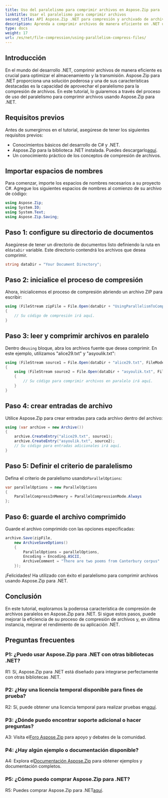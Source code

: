 ```yaml
---
title: Uso del paralelismo para comprimir archivos en Aspose.Zip para .NET
linktitle: Usar el paralelismo para comprimir archivos
second_title: API Aspose.Zip .NET para compresión y archivado de archivos
description: Aprenda a comprimir archivos de manera eficiente en .NET usando Aspose.Zip. Aprovecha el poder del paralelismo con nuestro tutorial paso a paso.
type: docs
weight: 17
url: /es/net/file-compression/using-parallelism-compress-files/
---
```

## Introducción

En el mundo del desarrollo .NET, comprimir archivos de manera eficiente es crucial para optimizar el almacenamiento y la transmisión. Aspose.Zip para .NET proporciona una solución poderosa y una de sus características destacadas es la capacidad de aprovechar el paralelismo para la compresión de archivos. En este tutorial, lo guiaremos a través del proceso de uso del paralelismo para comprimir archivos usando Aspose.Zip para .NET.

## Requisitos previos

Antes de sumergirnos en el tutorial, asegúrese de tener los siguientes requisitos previos:

- Conocimientos básicos del desarrollo de C# y .NET.
-  Aspose.Zip para la biblioteca .NET instalada. Puedes descargarlo[aquí](https://releases.aspose.com/zip/net/).
- Un conocimiento práctico de los conceptos de compresión de archivos.

## Importar espacios de nombres

Para comenzar, importe los espacios de nombres necesarios a su proyecto C#. Agregue los siguientes espacios de nombres al comienzo de su archivo de código:

```csharp
using Aspose.Zip;
using System.IO;
using System.Text;
using Aspose.Zip.Saving;
```

## Paso 1: configure su directorio de documentos

 Asegúrese de tener un directorio de documentos listo definiendo la ruta en el`dataDir` variable. Este directorio contendrá los archivos que desea comprimir.

```csharp
string dataDir = "Your Document Directory";
```

## Paso 2: inicialice el proceso de compresión

Ahora, inicialicemos el proceso de compresión abriendo un archivo ZIP para escribir:

```csharp
using (FileStream zipFile = File.Open(dataDir + "UsingParallelismToCompressFiles_out.zip", FileMode.Create))
{
    // Su código de compresión irá aquí.
}
```

## Paso 3: leer y comprimir archivos en paralelo

 Dentro de`using` bloque, abra los archivos fuente que desea comprimir. En este ejemplo, utilizamos "alice29.txt" y "asyoulik.txt":

```csharp
using (FileStream source1 = File.Open(dataDir + "alice29.txt", FileMode.Open, FileAccess.Read))
{
    using (FileStream source2 = File.Open(dataDir + "asyoulik.txt", FileMode.Open, FileAccess.Read))
    {
        // Su código para comprimir archivos en paralelo irá aquí.
    }
}
```

## Paso 4: crear entradas de archivo

Utilice Aspose.Zip para crear entradas para cada archivo dentro del archivo:

```csharp
using (var archive = new Archive())
{
    archive.CreateEntry("alice29.txt", source1);
    archive.CreateEntry("asyoulik.txt", source2);
    // Su código para entradas adicionales irá aquí.
}
```

## Paso 5: Definir el criterio de paralelismo

 Defina el criterio de paralelismo usando`ParallelOptions`:

```csharp
var parallelOptions = new ParallelOptions
{
    ParallelCompressInMemory = ParallelCompressionMode.Always
};
```

## Paso 6: guarde el archivo comprimido

Guarde el archivo comprimido con las opciones especificadas:

```csharp
archive.Save(zipFile,
    new ArchiveSaveOptions()
    {
        ParallelOptions = parallelOptions,
        Encoding = Encoding.ASCII,
        ArchiveComment = "There are two poems from Canterbury corpus"
    });
```

¡Felicidades! Ha utilizado con éxito el paralelismo para comprimir archivos usando Aspose.Zip para .NET.

## Conclusión

En este tutorial, exploramos la poderosa característica de compresión de archivos paralelos en Aspose.Zip para .NET. Si sigue estos pasos, puede mejorar la eficiencia de su proceso de compresión de archivos y, en última instancia, mejorar el rendimiento de su aplicación .NET.

## Preguntas frecuentes

### P1: ¿Puedo usar Aspose.Zip para .NET con otras bibliotecas .NET?

R1: Sí, Aspose.Zip para .NET está diseñado para integrarse perfectamente con otras bibliotecas .NET.

### P2: ¿Hay una licencia temporal disponible para fines de prueba?

 R2: Sí, puede obtener una licencia temporal para realizar pruebas en[aquí](https://purchase.aspose.com/temporary-license/).

### P3: ¿Dónde puedo encontrar soporte adicional o hacer preguntas?

 A3: Visita el[Foro Aspose.Zip](https://forum.aspose.com/c/zip/37) para apoyo y debates de la comunidad.

### P4: ¿Hay algún ejemplo o documentación disponible?

 A4: Explora el[Documentación Aspose.Zip](https://reference.aspose.com/zip/net/) para obtener ejemplos y documentación completos.

### P5: ¿Cómo puedo comprar Aspose.Zip para .NET?

 R5: Puedes comprar Aspose.Zip para .NET[aquí](https://purchase.aspose.com/buy).